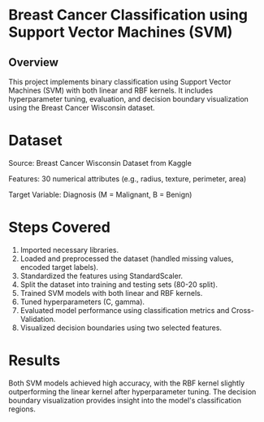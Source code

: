# Breast Cancer Classification using Support Vector Machines (SVM)

## Overview
This project implements binary classification using Support Vector Machines (SVM) with both linear and RBF kernels. It includes hyperparameter tuning, evaluation, and decision boundary visualization using the Breast Cancer Wisconsin dataset.

# Dataset
Source: Breast Cancer Wisconsin Dataset from Kaggle

Features: 30 numerical attributes (e.g., radius, texture, perimeter, area)

Target Variable: Diagnosis (M = Malignant, B = Benign)

# Steps Covered
1. Imported necessary libraries.
2. Loaded and preprocessed the dataset (handled missing values, encoded target labels).
3. Standardized the features using StandardScaler.
4. Split the dataset into training and testing sets (80-20 split).
5. Trained SVM models with both linear and RBF kernels.
6. Tuned hyperparameters (C, gamma).
7. Evaluated model performance using classification metrics and Cross-Validation.
8. Visualized decision boundaries using two selected features.

# Results
Both SVM models achieved high accuracy, with the RBF kernel slightly outperforming the linear kernel after hyperparameter tuning. The decision boundary visualization provides insight into the model's classification regions.
